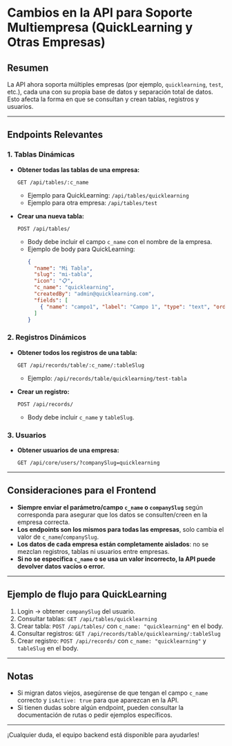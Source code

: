 # Cambios en la API para Soporte Multiempresa (QuickLearning y Otras Empresas)

## Resumen
La API ahora soporta múltiples empresas (por ejemplo, `quicklearning`, `test`, etc.), cada una con su propia base de datos y separación total de datos. Esto afecta la forma en que se consultan y crean tablas, registros y usuarios.

---

## Endpoints Relevantes

### 1. **Tablas Dinámicas**
- **Obtener todas las tablas de una empresa:**
  ```
  GET /api/tables/:c_name
  ```
  - Ejemplo para QuickLearning: `/api/tables/quicklearning`
  - Ejemplo para otra empresa: `/api/tables/test`

- **Crear una nueva tabla:**
  ```
  POST /api/tables/
  ```
  - Body debe incluir el campo `c_name` con el nombre de la empresa.
  - Ejemplo de body para QuickLearning:
    ```json
    {
      "name": "Mi Tabla",
      "slug": "mi-tabla",
      "icon": "📋",
      "c_name": "quicklearning",
      "createdBy": "admin@quicklearning.com",
      "fields": [
        { "name": "campo1", "label": "Campo 1", "type": "text", "order": 1 }
      ]
    }
    ```

### 2. **Registros Dinámicos**
- **Obtener todos los registros de una tabla:**
  ```
  GET /api/records/table/:c_name/:tableSlug
  ```
  - Ejemplo: `/api/records/table/quicklearning/test-tabla`

- **Crear un registro:**
  ```
  POST /api/records/
  ```
  - Body debe incluir `c_name` y `tableSlug`.

### 3. **Usuarios**
- **Obtener usuarios de una empresa:**
  ```
  GET /api/core/users/?companySlug=quicklearning
  ```

---

## Consideraciones para el Frontend
- **Siempre enviar el parámetro/campo `c_name` o `companySlug`** según corresponda para asegurar que los datos se consulten/creen en la empresa correcta.
- **Los endpoints son los mismos para todas las empresas**, solo cambia el valor de `c_name`/`companySlug`.
- **Los datos de cada empresa están completamente aislados**: no se mezclan registros, tablas ni usuarios entre empresas.
- **Si no se especifica `c_name` o se usa un valor incorrecto, la API puede devolver datos vacíos o error.**

---

## Ejemplo de flujo para QuickLearning
1. Login → obtener `companySlug` del usuario.
2. Consultar tablas: `GET /api/tables/quicklearning`
3. Crear tabla: `POST /api/tables/` con `c_name: "quicklearning"` en el body.
4. Consultar registros: `GET /api/records/table/quicklearning/:tableSlug`
5. Crear registro: `POST /api/records/` con `c_name: "quicklearning"` y `tableSlug` en el body.

---

## Notas
- Si migran datos viejos, asegúrense de que tengan el campo `c_name` correcto y `isActive: true` para que aparezcan en la API.
- Si tienen dudas sobre algún endpoint, pueden consultar la documentación de rutas o pedir ejemplos específicos.

---

¡Cualquier duda, el equipo backend está disponible para ayudarles! 